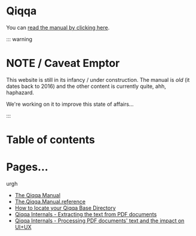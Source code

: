 # Qiqqa

You can [read the manual by clicking here](The.Qiqqa.Manual.md).


::: warning

# NOTE / Caveat Emptor

This website is still in its infancy / under construction. The manual is *old* (it dates back to 2016) and the other content is currently quite, ahh, haphazard.

We're working on it to improve this state of affairs...

:::


# Table of contents

<!--   < GlobalTableOfContents />    <== that one currently b0rks! :-((  -->

# Pages...

urgh

- [The Qiqqa Manual](The.Qiqqa.Manual.md)
- [The.Qiqqa.Manual.reference](The.Qiqqa.Manual.reference.html)
- [How to locate your Qiqqa Base Directory](How.to.locate.your.Qiqqa.Base.Directory.md)
- [Qiqqa Internals - Extracting the text from PDF documents](Qiqqa.Internals.-.Extracting.the.text.from.PDF.documents.md)
- [Qiqqa Internals - Processing PDF documents' text and the impact on UI+UX](Qiqqa.Internals.-.Processing.PDF.documents'.text.and.the.impact.on.UI+UX.md)
